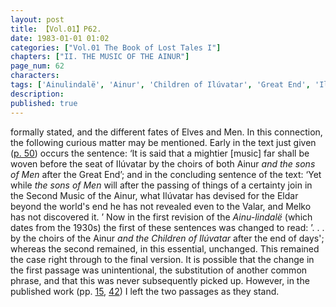 ```yaml
---
layout: post
title: 【Vol.01】P62.
date: 1983-01-01 01:02
categories: ["Vol.01 The Book of Lost Tales I"]
chapters: ["II. THE MUSIC OF THE AINUR"]
page_num: 62
characters: 
tags: ['Ainulindalë', 'Ainur', 'Children of Ilúvatar', 'Great End', 'Ilúvatar', 'Lindo', 'Melko', 'Men']
description: 
published: true
---
```


<p style="text-indent: 0;">
formally stated, and the different fates of Elves and Men. In this connection, the following curious matter may be mentioned. Early in the text just given (<a href="{{site.baseurl}}/vol01-p50">p. 50</a>) occurs the sentence: ‘It is said that a mightier [music] far shall be woven before the seat of Ilúvatar by the choirs of both Ainur <I>and the sons of Men</I> after the Great End’; and in the concluding sentence of the text: ‘Yet while <I>the sons of Men</I> will after the passing of things of a certainty join in the Second Music of the Ainur, what Ilúvatar has devised for the Eldar beyond the world's end he has not revealed even to the Valar, and Melko has not discovered it. ’ Now in the first revision of the <I>Ainu-lindalë</I> (which dates from the 1930s) the first of these sentences was changed to read: ’. . . by the choirs of the Ainur <I>and the Children of Ilúvatar</I> after the end of days'; whereas the second remained, in this essential, unchanged. This remained the case right through to the final version. It is possible that the change in the first passage was unintentional, the substitution of another common phrase, and that this was never subsequently picked up. However, in the published work (pp. <a href="{{site.baseurl}}/vol01-p15">15</a>, <a href="{{site.baseurl}}/vol01-p42">42</a>) I left the two passages as they stand.
</p>

